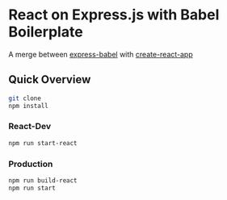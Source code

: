 # React on Express.js with Babel Boilerplate

A merge between [express-babel](https://github.com/vmasto/express-babel) with [create-react-app](https://github.com/facebookincubator/create-react-app)

## Quick Overview 

```sh
git clone
npm install
```
### React-Dev

```sh
npm run start-react
```

### Production

```sh
npm run build-react
npm run start
```
